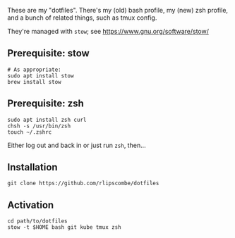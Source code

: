 These are my "dotfiles". There's my (old) bash profile, my (new) zsh profile,
and a bunch of related things, such as tmux config.

They're managed with `stow`; see https://www.gnu.org/software/stow/

## Prerequisite: stow

    # As appropriate:
    sudo apt install stow
    brew install stow

## Prerequisite: zsh

    sudo apt install zsh curl
    chsh -s /usr/bin/zsh
    touch ~/.zshrc

Either log out and back in or just run `zsh`, then...

## Installation

    git clone https://github.com/rlipscombe/dotfiles

## Activation

    cd path/to/dotfiles
    stow -t $HOME bash git kube tmux zsh
